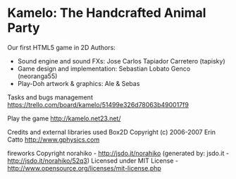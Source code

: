 Kamelo: The Handcrafted Animal Party
======

Our first HTML5 game in 2D
Authors:
- Sound engine and sound FXs: Jose Carlos Tapiador Carretero (tapisky)
- Game design and implementation: Sebastian Lobato Genco (neoranga55)
- Play-Doh artwork & graphics: Ale & Sebas

Tasks and bugs management
https://trello.com/board/kamelo/51499e326d78063b490017f9

Play the game
http://kamelo.net23.net/

Credits and external libraries used
Box2D
Copyright (c) 2006-2007 Erin Catto http://www.gphysics.com

fireworks
Copyright norahiko - http://jsdo.it/norahiko (generated by: jsdo.it - http://jsdo.it/norahiko/52q3)
Licensed under MIT License - http://www.opensource.org/licenses/mit-license.php